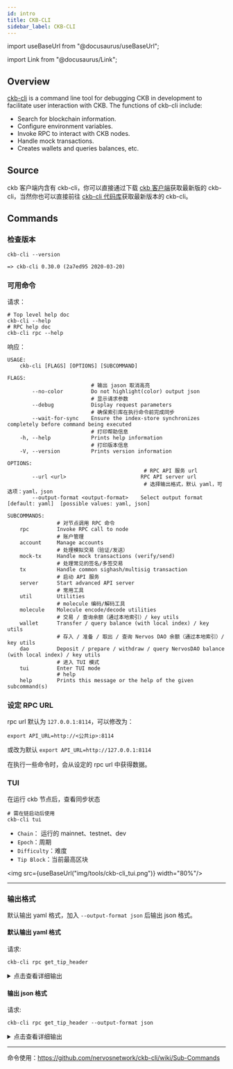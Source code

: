 ```yaml
---
id: intro
title: CKB-CLI
sidebar_label: CKB-CLI
---
```

import useBaseUrl from "@docusaurus/useBaseUrl";

import Link from "@docusaurus/Link";

## Overview

[ckb-cli](https://github.com/nervosnetwork/ckb-cli) is a command line tool for debugging CKB in development to facilitate user interaction with CKB. The functions of ckb-cli include:

- Search for blockchain information.
- Configure environment variables.
- Invoke RPC to interact with CKB nodes.
- Handle mock transactions.
- Creates wallets and queries balances, etc.

## Source

ckb 客户端内含有 ckb-cli，你可以直接通过下载 [ckb 客户端](https://github.com/nervosnetwork/ckb/releases)获取最新版的 ckb-cli，当然你也可以直接前往 [ckb-cli 代码库](https://github.com/nervosnetwork/ckb-cli/releases)获取最新版本的 ckb-cli。

## Commands

### 检查版本

```shell
ckb-cli --version

=> ckb-cli 0.30.0 (2a7ed95 2020-03-20)
```

### 可用命令

请求：
```shell
# Top level help doc
ckb-cli --help
# RPC help doc
ckb-cli rpc --help
```

响应：
```shell
USAGE:
    ckb-cli [FLAGS] [OPTIONS] [SUBCOMMAND]

FLAGS:
                           # 输出 jason 取消高亮
        --no-color         Do not highlight(color) output json
                           # 显示请求参数
        --debug            Display request parameters
                           # 确保索引库在执行命令前完成同步
        --wait-for-sync    Ensure the index-store synchronizes completely before command being executed
                           # 打印帮助信息
    -h, --help             Prints help information
                           # 打印版本信息
    -V, --version          Prints version information

OPTIONS:
                                            # RPC API 服务 url
        --url <url>                        RPC API server url
                                            # 选择输出格式，默认 yaml，可选项：yaml，json
        --output-format <output-format>    Select output format [default: yaml]  [possible values: yaml, json]

SUBCOMMANDS:
                # 对节点调用 RPC 命令
    rpc         Invoke RPC call to node
                # 账户管理
    account     Manage accounts
                # 处理模拟交易（验证/发送）
    mock-tx     Handle mock transactions (verify/send)
                # 处理常见的签名/多签交易
    tx          Handle common sighash/multisig transaction
                # 启动 API 服务
    server      Start advanced API server
                # 常用工具
    util        Utilities
                # molecule 编码/解码工具
    molecule    Molecule encode/decode utilities
                # 交易 / 查询余额（通过本地索引）/ key utils
    wallet      Transfer / query balance (with local index) / key utils
                # 存入 / 准备 / 取出 / 查询 Nervos DAO 余额（通过本地索引）/ key utils
    dao         Deposit / prepare / withdraw / query NervosDAO balance (with local index) / key utils
                # 进入 TUI 模式
    tui         Enter TUI mode
                # help
    help        Prints this message or the help of the given subcommand(s)
```

### 设定 RPC URL

rpc url 默认为 `127.0.0.1:8114`，可以修改为：

`export API_URL=http://<公共ip>:8114`

或改为默认
`export API_URL=http://127.0.0.1:8114`

在执行一些命令时，会从设定的 rpc url 中获得数据。

### TUI

在运行 ckb 节点后，查看同步状态

```shell
# 需在链启动后使用
ckb-cli tui
```

- `Chain`： 运行的 mainnet、testnet、dev
- `Epoch`：周期
- `Difficulty`：难度
- `Tip Block`：当前最高区块

<img src={useBaseUrl("img/tools/ckb-cli_tui.png")} width="80%"/>

---

### 输出格式

默认输出 yaml 格式，加入 `--output-format json` 后输出 json 格式。

#### 默认输出 yaml 格式

请求:
```
ckb-cli rpc get_tip_header
```

<details>
<summary>点击查看详细输出</summary>

```yaml
version: 0
compact_target: 0x20010000
timestamp: "1585623784848 (2020-03-31 11:03:04.848 +08:00)"
number: 15
epoch: "0x3e8000f000000 {number: 0, index: 15, length: 1000}"
parent_hash: 0xaef44205227ee5c1ed9054c7cf90bf7893d9ec95cf769497d5a4d4887119c67a
transactions_root: 0xf20f3b68f7661180b162f93eb001edc70c3b77f01e750ca5b4a3c4ef95f53e1d
proposals_hash: 0x0000000000000000000000000000000000000000000000000000000000000000
uncles_hash: 0x0000000000000000000000000000000000000000000000000000000000000000
dao: 0x4030263fe021a12eb4e10d13f38623006132a176c400000000c78cd606fbfe06
nonce: 0x4215d94fd0f4fa327c3b192a054ace61
hash: 0xbf6b97e591081f0412d58da5aa802a3bff28d2442384f413beb763df6d1af286
```
</details>

#### 输出 json 格式

请求:
```
ckb-cli rpc get_tip_header --output-format json
```

<details>
<summary>点击查看详细输出</summary>

```json
{
  "compact_target": "0x20010000",
  "dao": "0x50ccf902cc22a12e14d8993ef3862300f0ab150bf5000000003be7840cfbfe06",
  "epoch": "0x3e80013000000 {number: 0, index: 19, length: 1000}",
  "hash": "0xcb76494f2a288eecb8965be41eb1e7aa337dc30c9604dc0791a1bc581bade1f8",
  "nonce": "0x1c30e32d0f9c98b299df3272acd0d0ab",
  "number": 19,
  "parent_hash": "0xd1bfac76c80bdffe80d8865a4d13fbff75eb563a3ef9b106b334b5577683e1dc",
  "proposals_hash": "0x0000000000000000000000000000000000000000000000000000000000000000",
  "timestamp": "1585623804894 (2020-03-31 11:03:24.894 +08:00)",
  "transactions_root": "0x4f2605ef84fd54fe457c40c5efef0333b184cf6de5286e28b6452ec4fdada52e",
  "uncles_hash": "0x0000000000000000000000000000000000000000000000000000000000000000",
  "version": 0
}
```
</details>

---

命令使用：https://github.com/nervosnetwork/ckb-cli/wiki/Sub-Commands